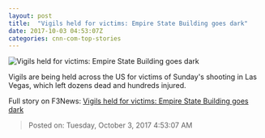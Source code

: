 ```yaml
---
layout: post
title:  "Vigils held for victims: Empire State Building goes dark"
date: 2017-10-03 04:53:07Z
categories: cnn-com-top-stories
---
```


![Vigils held for victims: Empire State Building goes dark](http://i2.cdn.cnn.com/cnnnext/dam/assets/171003120122-las-vegas-memorial-02-super-tease.jpg)

Vigils are being held across the US for victims of Sunday's shooting in Las Vegas, which left dozens dead and hundreds injured.


Full story on F3News: [Vigils held for victims: Empire State Building goes dark](http://www.f3nws.com/n/uMaSP)

> Posted on: Tuesday, October 3, 2017 4:53:07 AM
